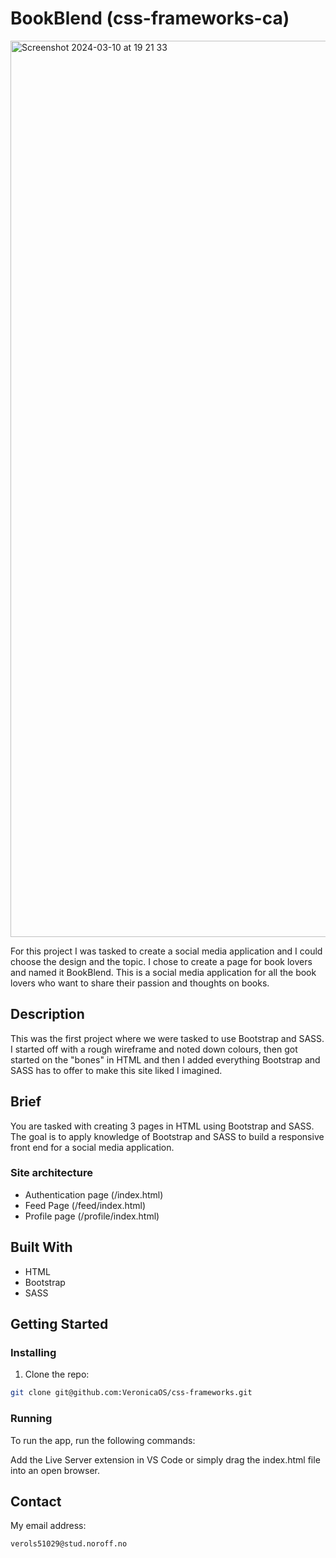 # BookBlend (css-frameworks-ca)

<img width="1434" alt="Screenshot 2024-03-10 at 19 21 33" src="https://github.com/VeronicaOS/BookBlend/assets/126082037/0e5b1b4e-9f1a-4709-9e28-94695eb8effd">


For this project I was tasked to create a social media application and I could choose the design and the topic. I chose to create a page for book lovers and named it BookBlend. This is a social media application for all the book lovers who want to share their passion and thoughts on books.

## Description

This was the first project where we were tasked to use Bootstrap and SASS. I started off with a rough wireframe and noted down colours, then got started on the "bones" in HTML and then I added everything Bootstrap and SASS has to offer to make this site liked I imagined.

## Brief

You are tasked with creating 3 pages in HTML using Bootstrap and SASS. The goal is to apply knowledge of Bootstrap and SASS to build a responsive front end for a social media application.

### Site architecture

-   Authentication page (/index.html)
-   Feed Page (/feed/index.html)
-   Profile page (/profile/index.html)

## Built With

-   HTML
-   Bootstrap
-   SASS

## Getting Started

### Installing

1. Clone the repo:

```bash
git clone git@github.com:VeronicaOS/css-frameworks.git
```

### Running

To run the app, run the following commands:

Add the Live Server extension in VS Code or simply drag the index.html file into an open browser.

## Contact

My email address:

```bash
verols51029@stud.noroff.no
```
